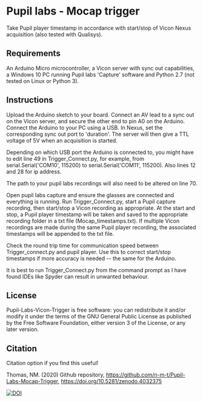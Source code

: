 # Pupil labs - Mocap trigger

Take Pupil player timestamp in accordance with start/stop of Vicon Nexus acquisition (also tested with Qualisys).

## Requirements

An Arduino Micro microcontroller, a Vicon server with sync out capabilities, a Windows 10 PC running Pupil labs 'Capture' software and Python 2.7 (not tested on Linux or Python 3).

## Instructions

Upload the Arduino sketch to your board. Connect an AV lead to a sync out on the Vicon server, and secure the other end to pin A0 on the Arduino. Connect the Arduino to your PC using a USB. In Nexus, set the corresponding sync out port to 'duration'. The server will then give a TTL voltage of 5V when an acquisition is started. 

Depending on which USB port the Arduino is connected to, you might have to edit line 49 in Trigger_Connect.py, for example, from serial.Serial('COM10', 115200) to serial.Serial('COM11', 115200). Also lines 12 and 28 for ip address.

The path to your pupil labs recordings will also need to be altered on line 70.

Open pupil labs capture and ensure the glasses are connected and everything is running. Run Trigger_Connect.py, start a Pupil capture recording, then start/stop a Vicon recording as appropriate. At the start and stop, a Pupil player timestamp will be taken and saved to the appropriate recording folder in a txt file (Mocap_timestamps.txt). If multiple Vicon recordings are made during the same Pupil player recording, the associated timestamps will be appended to the txt file. 

Check the round trip time for communication speed between Trigger_connect.py and pupil player. Use this to correct start/stop timestamps if more accuracy is needed -- the same for the Arduino. 

It is best to run Trigger_Connect.py from the command prompt as I have found IDEs like Spyder can result in unwanted behaviour.

## License

Pupil-Labs-Vicon-Trigger is free software: you can redistribute it and/or modify it under the terms of the GNU General Public License as published by the Free Software Foundation, either version 3 of the License, or any later version.

## Citation

Citation option if you find this useful!

Thomas, NM. (2020) Github repository, https://github.com/n-m-t/Pupil-Labs-Mocap-Trigger, https://doi.org/10.5281/zenodo.4032375 


[![DOI](https://zenodo.org/badge/190172285.svg)](https://zenodo.org/badge/latestdoi/190172285)


